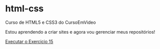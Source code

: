 # html-css
 Curso de HTML5 e CSS3 do CursoEmVideo

Estou aprendendo a criar sites e agora vou gerenciar meus repositórios!

<a href="https://ericsilvag.github.io/html-css/exercicios/modulo%201/ex015/index.html">Executar o Exercicio 15</a>